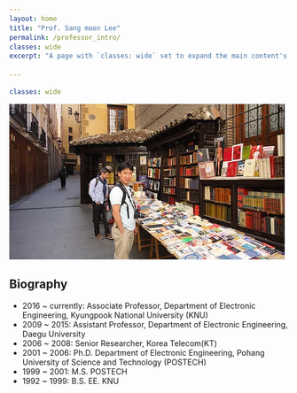 ```yaml
---
layout: home
title: "Prof. Sang moon Lee"
permalink: /professor_intro/
classes: wide
excerpt: "A page with `classes: wide` set to expand the main content's width."

---
```


```yaml
classes: wide
```

<img src="/assets/images/professor.jpg">

## Biography

* 2016 ~ currently: Associate Professor, Department of Electronic Engineering, Kyungpook National University (KNU)
* 2009 ~ 2015: Assistant Professor, Department of Electronic Engineering, Daegu University
* 2006 ~ 2008: Senior Researcher, Korea Telecom(KT)
* 2001 ~ 2006: Ph.D. Department of Electronic Engineering, Pohang University of Science and Technology (POSTECH)
* 1999 ~ 2001: M.S. POSTECH
* 1992 ~ 1999: B.S. EE. KNU
